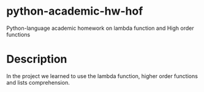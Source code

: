 # python-academic-hw-hof
Python-language academic homework on lambda function and High order functions
# Description
In the project we learned to use the lambda function, higher order functions and lists comprehension.
